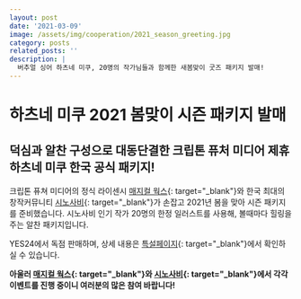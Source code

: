 ```yaml
---
layout: post
date: '2021-03-09'
image: /assets/img/cooperation/2021_season_greeting.jpg
category: posts
related_posts: ''
description: |
  버추얼 싱어 하츠네 미쿠, 20명의 작가님들과 함께한 새봄맞이 굿즈 패키지 발매!
---
```


# 하츠네 미쿠 2021 봄맞이 시즌 패키지 발매

## 덕심과 알찬 구성으로 대동단결한 크립톤 퓨처 미디어 제휴 하츠네 미쿠 한국 공식 패키지!

크립톤 퓨쳐 미디어의 정식 라이센시 [매지컬 웍스](https://twitter.com/magical_works){: target="_blank"}와 한국 최대의 창작커뮤니티 [시노사비](https://twitter.com/sinosabi){: target="_blank"}가 손잡고 2021년 봄을 맞아 시즌 패키지를 준비했습니다. 시노사비 인기 작가 20명의 한정 일러스트를 사용해, 볼때마다 힐링을 주는 알찬 패키지입니다.

YES24에서 독점 판매하며, 상세 내용은 [특설페이지](http://www.yes24.com/eWorld/EventWorld/Event?eventno=199072){: target="_blank"}에서 확인하실 수 있습니다.

**아울러 [매지컬 웍스](https://twitter.com/magical_works/status/1369164756616060930){: target="_blank"}와 [시노사비](https://twitter.com/sinosabi/status/1369526856433553408){: target="_blank"}에서 각각 이벤트를 진행 중이니 여러분의 많은 참여 바랍니다!**
